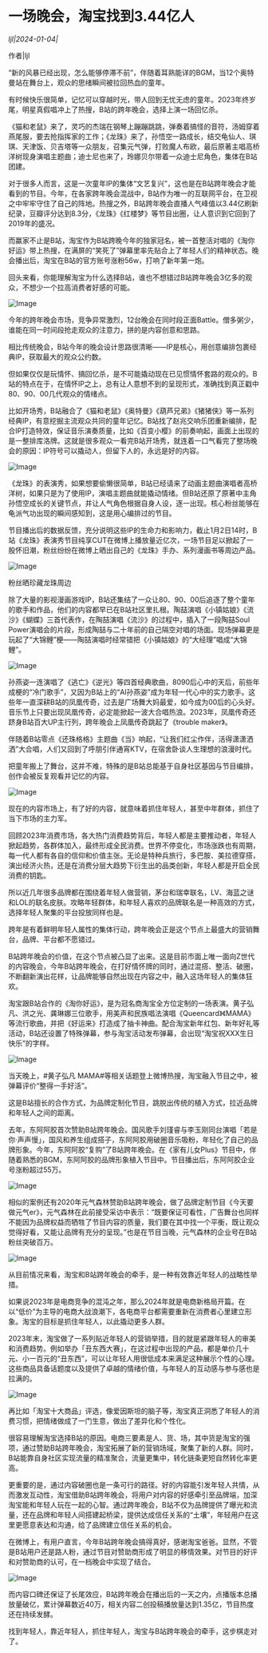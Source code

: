 # 一场晚会，淘宝找到3.44亿人

*ljl|2024-01-04|*

作者|ljl

“新的风暴已经出现，怎么能够停滞不前”，伴随着耳熟能详的BGM，当12个奥特曼站在舞台上，观众的思绪瞬间被拉回热血的童年。

有时候快乐很简单，记忆可以穿越时光，带人回到无忧无虑的童年。2023年终岁尾，明星真假唱冲上了热搜，B站的跨年晚会，选择上演一场回忆杀。

《猫和老鼠》来了，灵巧的杰瑞在钢琴上蹦蹦跳跳，弹奏着搞怪的音符，汤姆穿着燕尾服，要去抢指挥家的工作；《龙珠》来了，孙悟空一路成长，结交龟仙人、琪琪、天津饭、贝吉塔等一众朋友，召集元气弹，打败魔人布欧，最后原著主唱高桥洋树现身演唱主题曲；迪士尼也来了，玲娜贝尔带着一众迪士尼角色，集体在B站团建。

对于很多人而言，这是一次童年IP的集体“文艺复兴”，这也是在B站跨年晚会才能看到的节目。今年，在各家跨年晚会混战中，B站作为唯一的互联网平台，在卫视之中牢牢守住了自己的阵地。热搜之外，B站跨年晚会直播人气峰值以3.44亿刷新纪录，豆瓣评分达到8.3分，《龙珠》《红楼梦》等节目出圈，让人意识到它回到了2019年的盛况。

而赢家不止是B站，淘宝作为B站跨晚今年的独家冠名，被一首整活对唱的《淘你好运》带上热搜，在满屏的“笑死了”弹幕里率先贴合上了年轻人们的精神状态。晚会播出后，淘宝在B站的官方账号涨粉56w，打响了新年第一炮。

回头来看，你能理解淘宝为什么选择B站，谁也不想错过B站跨年晚会3亿多的观众，不想少一个拉高消费者好感的可能。

![Image](https://mmbiz.qpic.cn/sz_mmbiz_png/HKEDX7MqXK2T0jnVExyuJlkJdM7wKJ6vWcxXOTAsUXwnrrtGbXNbiaJjWFgV1yOpia2G3I8mnEpaGgJtMGyUTqXw/640?wx_fmt=png&from=appmsg&wxfrom=5&wx_lazy=1&wx_co=1)

今年的跨年晚会市场，竞争异常激烈，12台晚会在同时段正面Battle。僧多粥少，谁能在同一时间段抢走观众的注意力，拼的是内容创意和思路。

相比传统晚会，B站今年的晚会设计思路很清晰——IP是核心，用创意编排包裹经典IP，获取最大的观众公约数。

但如果仅仅是玩情怀、搞回忆杀，是不可能撬动现在已见惯情怀套路的观众的。B站的特点在于，在情怀IP之上，总有让人意想不到的呈现形式，准确找到真正戳中80、90、00几代观众的情绪点。

比如开场秀，B站融合了《猫和老鼠》《奥特曼》《葫芦兄弟》《猪猪侠》等一系列经典IP，有意挖掘主流观众共同的童年记忆。B站找了赵兆交响乐团重新编排，配合IP打造特效，保证音乐演奏质量，比如《百变小樱》的前奏响起，画面上出现的是一整排库洛牌。这就是很多观众一看完B站开场秀，就连着一口气看完了整场晚会的原因：IP符号可以撬动人，但留下人的，永远是好的内容。

![Image](https://mmbiz.qpic.cn/sz_mmbiz_jpg/HKEDX7MqXK2T0jnVExyuJlkJdM7wKJ6vJRgSDysqEsP4Hs3KtKjFfUXeicjia569HCQZNKjr1bpKCHUmrLiag8Dwg/640?wx_fmt=jpeg&wxfrom=5&wx_lazy=1&wx_co=1)

《龙珠》的表演秀，如果想要偷懒很简单，B站已经请来了动画主题曲演唱者高桥洋树，如果只是为了使用IP，演唱主题曲就能撬动情绪。但B站还原了原著中主角孙悟空成长的关键节点，并让人气角色根据自身人设，逐一出现。核心粉丝能够在龟派气功出现的瞬间感知到，这是用心编排过的节目。

节目播出后的数据反馈，充分说明这些IP的生命力和影响力，截止1月2日14时，B站《龙珠》表演秀节目纯享CUT在微博上播放量近亿次，一场节目足以掀起了一股怀旧潮，粉丝纷纷在微博上晒出自己的《龙珠》手办、系列漫画书等周边产品。

![Image](https://mmbiz.qpic.cn/sz_mmbiz_jpg/HKEDX7MqXK2T0jnVExyuJlkJdM7wKJ6vG4tToiaeANfA3q23bbL2NL5dIrUFBxEL7fLWDHOVgy0qPjw4mia1hA8Q/640?wx_fmt=jpeg&wxfrom=5&wx_lazy=1&wx_co=1)

粉丝晒珍藏龙珠周边

除了大量的影视漫画游戏IP，B站还集结了一众让80、90、00后追逐了整个童年的歌手和作品，他们的内容都早已在B站社区里扎根。陶喆演唱《小镇姑娘》《流沙》《蝴蝶》三首代表作，在陶喆演唱《流沙》的过程中，插入了一段陶喆Soul Power演唱会的片段，形成陶喆与二十年前的自己隔空对唱的场面。现场弹幕更是玩起了“大锦鲤”梗——陶喆演唱时经常错把《小镇姑娘》的“大经理”唱成“大锦鲤”。

![Image](https://mmbiz.qpic.cn/sz_mmbiz_png/HKEDX7MqXK2T0jnVExyuJlkJdM7wKJ6vZl2dV2LOzOxMicjuzHm2xnt7WUgyZ1niadCutaHrWc57RBwUfQSWdvPg/640?wx_fmt=png&wxfrom=5&wx_lazy=1&wx_co=1)

孙燕姿一连演唱了《逃亡》《逆光》等四首经典歌曲，8090后心中的天后，前些年成梗的“冷门歌手”，又因为B站上的“AI孙燕姿”成为年轻一代心中的实力歌手。这些年一直深耕B站的凤凰传奇，过去是广场舞大妈最爱，如今成为00后的心头好。音乐节上只要出现凤凰传奇，必定能掀起一波大合唱热浪。2023年，凤凰传奇还跻身B站百大UP主行列，跨年晚会上凤凰传奇跳起了《trouble maker》。

伴随着B站零点《还珠格格》主题曲《当》响起，“让我们红尘作伴，活得潇潇洒洒”大合唱，人们又回到了呼朋引伴通宵KTV，在宿舍卧谈人生理想的浪漫时代。

把童年搬上了舞台，这并不难，特殊的是B站总能基于自身社区基因与节目编排，创作会被反复观看并记忆的内容。

![Image](https://mmbiz.qpic.cn/sz_mmbiz_png/HKEDX7MqXK2T0jnVExyuJlkJdM7wKJ6vZVGEb3rsnibIlibcFnTAjVNftfoafm2ibBZb0tcAtq3fCicyDSSVaJiaqBw/640?wx_fmt=png&from=appmsg&wxfrom=5&wx_lazy=1&wx_co=1)

现在的内容市场上，有了好的内容，就意味着抓住年轻人，甚至中年群体，抓住了当下市场的主力军。

回顾2023年消费市场，各大热门消费趋势背后，年轻人都是主要推动者，年轻人掀起趋势，各群体加入，最终形成全民消费。世界不停变化，市场涨跌也有周期，每一代人都有各自的信仰和价值主张。无论是特种兵旅行，多巴胺、美拉德穿搭，演出经济火热，还是在消费分层大趋势下衍生出的品类创新，年轻人都是开启全民消费的钥匙。

所以近几年很多品牌都在围绕着年轻人做营销，茅台和瑞幸联名，LV、海蓝之谜和LOL的联名皮肤。攻略年轻群体，和年轻人喜欢的品牌联名是一种高效的方式，选择年轻人聚集的平台投放同样也是。

跨年是有着鲜明年轻人属性的集体行动，跨年晚会正是这个节点上最盛大的营销舞台，品牌、平台都不愿错过。

B站跨年晚会的价值，在这个节点被凸显了出来。这是目前市面上唯一面向Z世代的内容晚会，今年B站跨年晚会，在打好情怀牌的同时，通过混搭、整活、破圈，不断翻新演出花样，让品牌能够自然出现在内容之中，融入这场年轻人的集体狂欢。

淘宝跟B站合作的《淘你好运》，是为冠名商淘宝全方位定制的一场表演。黄子弘凡、洪之光、龚琳娜三位歌手，用美声和民族唱法演唱《Queencard》《MAMA》等流行歌曲，并把《好运来》打造成了抽卡神曲。配合淘宝新年红包、新年好礼等活动，B站还设置了特殊弹幕，参与淘宝活动发布弹幕，会出现“淘宝祝XXX生日快乐”的字样。

![Image](https://mmbiz.qpic.cn/sz_mmbiz_jpg/HKEDX7MqXK2T0jnVExyuJlkJdM7wKJ6v9WVNpyQshv3fyNfqTER5YpDlDcKmN1LWOpk7Olvd0maoQV5n1sNN9A/640?wx_fmt=jpeg&wxfrom=5&wx_lazy=1&wx_co=1)

当天晚上，#黄子弘凡 MAMA#等相关话题登上微博热搜，淘宝融入节目之中，被弹幕评价“整得一手好活”。

这是B站擅长的合作方式，为品牌定制化节目，跳脱出传统的植入方式，拉近品牌和年轻人之间的距离。

去年，东阿阿胶首次赞助B站跨年晚会。国风歌手刘瑾睿与李玉刚同台演唱「若是你·声声慢」，国风和养生组成搭子，东阿阿胶用破圈音乐吸粉，年轻化了自己的品牌形象。今年，东阿阿胶“复购”了B站跨年晚会。在《家有儿女Plus》节目中，伴随着熟悉的BGM，东阿阿胶的品牌形象植入节目中。节目播出后，东阿阿胶企业号涨粉超过55万。

![Image](https://mmbiz.qpic.cn/sz_mmbiz_png/HKEDX7MqXK2T0jnVExyuJlkJdM7wKJ6vsxVp5bxFSD8TmJ8R4zYHoGB2zTvy4BicJ9AJJkicMl82ichK8OJfun4zg/640?wx_fmt=png&from=appmsg&wxfrom=5&wx_lazy=1&wx_co=1)

相似的案例还有2020年元气森林赞助B站跨年晚会，做了品牌定制节目《今天要做元气er》，元气森林在此前接受采访中表示：“既要保证可看性，广告舞台也同样不能因为品牌权益而牺牲了节目内容的质量，我们要在其中找一个平衡，既让观众觉得好看，又能让品牌有充分的呈现。”也是在节目当晚，元气森林的企业号在B站粉丝突破百万。

![Image](https://mmbiz.qpic.cn/sz_mmbiz_png/HKEDX7MqXK2T0jnVExyuJlkJdM7wKJ6vaLaqYia7qOibQtPqcaqGEVmS9wlKt5mXon44Bwac970jDqa6CnIuLlYw/640?wx_fmt=png&from=appmsg&wxfrom=5&wx_lazy=1&wx_co=1)

从目前情况来看，淘宝和B站跨年晚会的牵手，是一种有效靠近年轻人的战略性举措。

如果说2023年是电商竞争的混沌之年，那么2024年就是电商新格局开篇。在以“低价”为主导的电商大战浪潮下，各电商平台都需要重新在消费者心里建立形象。淘宝的目标是抓住年轻人，以此撬动更多人群。

2023年末，淘宝做了一系列贴近年轻人的营销举措，目的就是紧跟年轻人的审美和消费趋势。例如举办「丑东西大赛」，在这过程中出现的产品，都是单价几十元、小一百元的“丑东西”，可以让年轻人用很低成本来满足这种展示个性的心理。这些商品具备话题度以及提供了卓越的情绪价值，与年轻人的互动感与参与感也是拉满的。

![Image](https://mmbiz.qpic.cn/sz_mmbiz_jpg/HKEDX7MqXK2T0jnVExyuJlkJdM7wKJ6vQORzHia6kfEoicYgSibdWrSsXBJAJ10z9eIVSFD1pnWMibf3S8yOU4wKDg/640?wx_fmt=jpeg&from=appmsg&wxfrom=5&wx_lazy=1&wx_co=1)

再比如「淘宝十大商品」评选，像爱因斯坦的脑子等，淘宝真正洞悉了年轻人的消费习惯，把情绪做成了一门生意，做出了差异化和个性化。

很容易理解淘宝选择B站的原因。电商三要素是人、货、场，其中货是淘宝的强项，通过赞助B站跨年晚会，淘宝拓展了新的营销场域，聚集了新的人群。同时，B站能靠自身社区实现流量的精准聚合，流量更集中，转化链条更短自然转化率更高。

更重要的是，通过内容破圈也是一条可行的路径。好的内容能引发年轻人共情，从而激发互动性，淘宝借助B站跨年晚会，将用户对内容的好感牵引至品牌端，加深淘宝能和年轻人玩在一起的心智。通过跨年晚会，B站不仅为品牌提供了曝光和流量，还在品牌和年轻人间搭建起桥梁，提供达成信任关系的“土壤”，年轻用户在这里更愿意表达和沟通，给了品牌建立信任关系的机会。

在微博上，有用户直言，今年B站跨年晚会搞得真好，感谢淘宝爸爸。显然，不管是B站用户还是路人粉，通过节目对赞助商形成了明显的移情效果。对节目的好评和对赞助商的认可，在一档晚会中实现了结合。

![Image](https://mmbiz.qpic.cn/sz_mmbiz_png/HKEDX7MqXK2T0jnVExyuJlkJdM7wKJ6vEr0oAygDT7Hr5eFRMBNF4REV4GcgXoNRdM7T9kFDiamdjY9Rou5vQQA/640?wx_fmt=png&from=appmsg&wxfrom=5&wx_lazy=1&wx_co=1)

而内容口碑还保证了长尾效应，B站跨年晚会在播出后的一天之内，点播版本总播放量破亿，累计弹幕数近40万，相关内容二创投稿播放量达到1.35亿，节目热度还在持续发酵。

找到年轻人，靠近年轻人，抓住年轻人，淘宝与B站跨年晚会的牵手，这步棋走对了。


